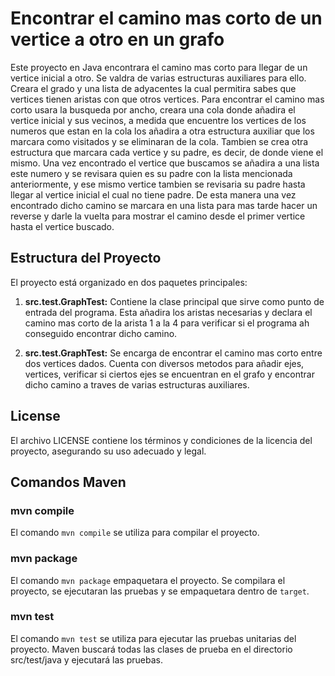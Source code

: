 # Encontrar el camino mas corto de un vertice a otro en un grafo

Este proyecto en Java encontrara el camino mas corto para llegar de un vertice inicial a otro. Se valdra de varias estructuras auxiliares para ello. Creara el grado y una lista de adyacentes la cual permitira sabes que vertices tienen aristas con que otros vertices. Para encontrar el camino mas corto usara la busqueda por ancho, creara una cola donde añadira el vertice inicial y sus vecinos, a medida que encuentre los vertices de los numeros que estan en la cola los añadira a otra estructura auxiliar que los marcara como visitados y se eliminaran de la cola. Tambien se crea otra estructura que marcara cada vertice y su padre, es decir, de donde viene el mismo. Una vez encontrado el vertice que buscamos se añadira a una lista este numero y se revisara quien es su padre con la lista mencionada anteriormente, y ese mismo vertice tambien se revisaria su padre hasta llegar al vertice inicial el cual no tiene padre. De esta manera una vez encontrado dicho camino se marcara en una lista para mas tarde hacer un reverse y darle la vuelta para mostrar el camino desde el primer vertice hasta el vertice buscado.

## Estructura del Proyecto

El proyecto está organizado en dos paquetes principales:

1. **src.test.GraphTest:** Contiene la clase principal que sirve como punto de entrada del programa. Esta añadira los aristas necesarias y declara el camino mas corto de la arista 1 a la 4 para verificar si el programa ah conseguido encontrar dicho camino.

2. **src.test.GraphTest:** Se encarga de encontrar el camino mas corto entre dos vertices dados. Cuenta con diversos metodos para añadir ejes, vertices, verificar si ciertos ejes se encuentran en el grafo y encontrar dicho camino a traves de varias estructuras auxiliares.

## License

El archivo LICENSE contiene los términos y condiciones de la licencia del proyecto, asegurando su uso adecuado y legal.

## Comandos Maven

### mvn compile

El comando `mvn compile` se utiliza para compilar el proyecto.

### mvn package
El comando `mvn package` empaquetara el proyecto. Se compilara el proyecto, se ejecutaran las pruebas y se empaquetara dentro de `target`.

### mvn test
El comando `mvn test` se utiliza para ejecutar las pruebas unitarias del proyecto. Maven buscará todas las clases de prueba en el directorio src/test/java y ejecutará las pruebas.
